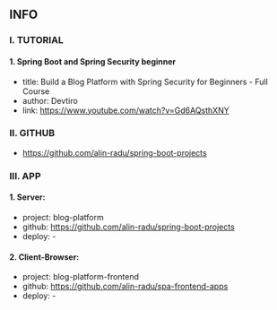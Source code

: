 ## INFO

### I. TUTORIAL

#### 1. Spring Boot and Spring Security beginner

- title: Build a Blog Platform with Spring Security for Beginners - Full Course
- author: Devtiro
- link: https://www.youtube.com/watch?v=Gd6AQsthXNY

### II. GITHUB

- https://github.com/alin-radu/spring-boot-projects

### III. APP

#### 1. Server: 
- project: blog-platform
- github: https://github.com/alin-radu/spring-boot-projects
- deploy: -

#### 2. Client-Browser:
- project: blog-platform-frontend
- github: https://github.com/alin-radu/spa-frontend-apps
- deploy: -
